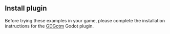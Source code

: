 ## Install plugin

Before trying these examples in your game, please complete the installation instructions for the [GDGotm](/src/docs/gdgotm.md) Godot plugin.
